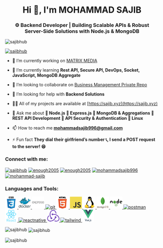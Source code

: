 <h1 align="center">Hi 👋, I'm MOHAMMAD SAJIB</h1>
<h3 align="center">⚙️ Backend Developer | Building Scalable APIs & Robust Server-Side Solutions with Node.js & MongoDB</h3>

<p align="left"> <img src="https://komarev.com/ghpvc/?username=sajibhub&label=Profile%20views&color=0e75b6&style=flat" alt="sajibhub" /> </p>

<p align="left"> <a href="https://github.com/ryo-ma/github-profile-trophy"><img src="https://github-profile-trophy.vercel.app/?username=sajibhub" alt="sajibhub" /></a> </p>

- 🔭 I’m currently working on [MATRIX MEDIA](https://matrix-media.vercel.app)

- 🌱 I’m currently learning **Rest API, Secure API, DevOps, Socket, JavaScript, MongoDB Aggregate**

- 👯 I’m looking to collaborate on [Business Management Private Repo](https://github.com/sajibhub/business-management)

- 🤝 I’m looking for help with **Backend Solutions**

- 👨‍💻 All of my projects are available at [https://sajib.xyz](https://sajib.xyz)

- 💬 Ask me about **🔹 Node.js 🔹 Express.js 🔹 MongoDB & Aggregations 🔹 REST API Development 🔹 API Security & Authentication 🔹 Linux**

- 📫 How to reach me **mohammadsajib996@gmail.com**

- ⚡ Fun fact **They dial their girlfriend’s number 📞, I send a POST request to the server! 😆**

<h3 align="left">Connect with me:</h3>
<p align="left">
<a href="https://twitter.com/SajibHub" target="blank"><img align="center" src="https://raw.githubusercontent.com/rahuldkjain/github-profile-readme-generator/master/src/images/icons/Social/twitter.svg" alt="sajibhub" height="30" width="40" /></a>
<a href="https://linkedin.com/in/enough2005" target="blank"><img align="center" src="https://raw.githubusercontent.com/rahuldkjain/github-profile-readme-generator/master/src/images/icons/Social/linked-in-alt.svg" alt="enough2005" height="30" width="40" /></a>
<a href="https://fb.com/enough2005" target="blank"><img align="center" src="https://raw.githubusercontent.com/rahuldkjain/github-profile-readme-generator/master/src/images/icons/Social/facebook.svg" alt="enough2005" height="30" width="40" /></a>
<a href="https://instagram.com/mohammadsajib996" target="blank"><img align="center" src="https://raw.githubusercontent.com/rahuldkjain/github-profile-readme-generator/master/src/images/icons/Social/instagram.svg" alt="mohammadsajib996" height="30" width="40" /></a>
<a href="https://www.leetcode.com/mohammad-sajib" target="blank"><img align="center" src="https://raw.githubusercontent.com/rahuldkjain/github-profile-readme-generator/master/src/images/icons/Social/leet-code.svg" alt="mohammad-sajib" height="30" width="40" /></a>
</p>

<h3 align="left">Languages and Tools:</h3>
<p align="left"> 
<a href="https://www.w3schools.com/css/" target="_blank" rel="noreferrer"> <img src="https://raw.githubusercontent.com/devicons/devicon/master/icons/css3/css3-original-wordmark.svg" alt="css3" width="40" height="40"/> </a> 
<a href="https://www.docker.com/" target="_blank" rel="noreferrer"> <img src="https://raw.githubusercontent.com/devicons/devicon/master/icons/docker/docker-original-wordmark.svg" alt="docker" width="40" height="40"/> </a> 
<a href="https://expressjs.com" target="_blank" rel="noreferrer"> <img src="https://raw.githubusercontent.com/devicons/devicon/master/icons/express/express-original-wordmark.svg" alt="express" width="40" height="40"/> </a> 
<a href="https://git-scm.com/" target="_blank" rel="noreferrer"> <img src="https://www.vectorlogo.zone/logos/git-scm/git-scm-icon.svg" alt="git" width="40" height="40"/> </a> 
<a href="https://www.w3.org/html/" target="_blank" rel="noreferrer"> <img src="https://raw.githubusercontent.com/devicons/devicon/master/icons/html5/html5-original-wordmark.svg" alt="html5" width="40" height="40"/> </a> 
<a href="https://developer.mozilla.org/en-US/docs/Web/JavaScript" target="_blank" rel="noreferrer"> <img src="https://raw.githubusercontent.com/devicons/devicon/master/icons/javascript/javascript-original.svg" alt="javascript" width="40" height="40"/> </a> 
<a href="https://www.linux.org/" target="_blank" rel="noreferrer"> <img src="https://raw.githubusercontent.com/devicons/devicon/master/icons/linux/linux-original.svg" alt="linux" width="40" height="40"/> </a> 
<a href="https://www.mongodb.com/" target="_blank" rel="noreferrer"> <img src="https://raw.githubusercontent.com/devicons/devicon/master/icons/mongodb/mongodb-original-wordmark.svg" alt="mongodb" width="40" height="40"/> </a> 
<a href="https://nodejs.org" target="_blank" rel="noreferrer"> <img src="https://raw.githubusercontent.com/devicons/devicon/master/icons/nodejs/nodejs-original-wordmark.svg" alt="nodejs" width="40" height="40"/> </a> 
<a href="https://postman.com" target="_blank" rel="noreferrer"> <img src="https://www.vectorlogo.zone/logos/getpostman/getpostman-icon.svg" alt="postman" width="40" height="40"/> </a> 
<a href="https://reactjs.org/" target="_blank" rel="noreferrer"> <img src="https://raw.githubusercontent.com/devicons/devicon/master/icons/react/react-original-wordmark.svg" alt="react" width="40" height="40"/> </a> 
<a href="https://reactnative.dev/" target="_blank" rel="noreferrer"> <img src="https://reactnative.dev/img/header_logo.svg" alt="reactnative" width="40" height="40"/> </a> 
<a href="https://redux.js.org" target="_blank" rel="noreferrer"> <img src="https://raw.githubusercontent.com/devicons/devicon/master/icons/redux/redux-original.svg" alt="redux" width="40" height="40"/> </a> 
<a href="https://tailwindcss.com/" target="_blank" rel="noreferrer"> <img src="https://www.vectorlogo.zone/logos/tailwindcss/tailwindcss-icon.svg" alt="tailwind" width="40" height="40"/> </a> 
<a href="https://vuejs.org/" target="_blank" rel="noreferrer"> <img src="https://raw.githubusercontent.com/devicons/devicon/master/icons/vuejs/vuejs-original-wordmark.svg" alt="vuejs" width="40" height="40"/> </a> 
</p>

<p><img align="left" src="https://github-readme-stats.vercel.app/api/top-langs?username=sajibhub&show_icons=true&locale=en&layout=compact" alt="sajibhub" /></p>

<p>&nbsp;<img align="center" src="https://github-readme-stats.vercel.app/api?username=sajibhub&show_icons=true&locale=en" alt="sajibhub" /></p>

<p><img align="center" src="https://github-readme-streak-stats.herokuapp.com/?user=sajibhub&" alt="sajibhub" /></p>
